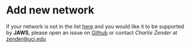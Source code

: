 # Add new network

If your network is not in the list [here](Networks.md) and you would like it to be supported by **JAWS**, 
please open an issue on [Github](https://github.com/jaws/jaws/issues) or contact *Charlie Zender* at <zender@uci.edu>
